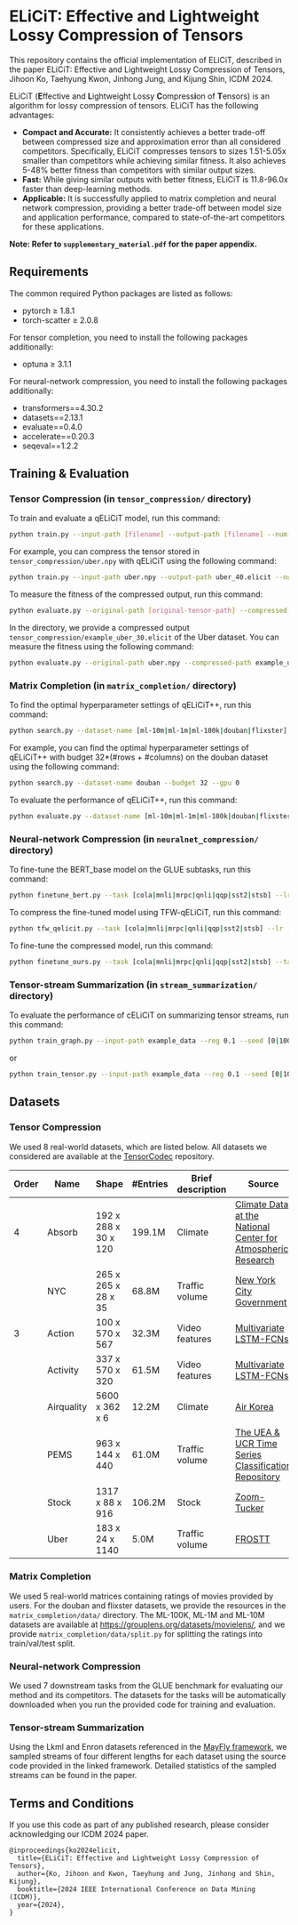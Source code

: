 # ELiCiT: Effective and Lightweight Lossy Compression of Tensors

This repository contains the official implementation of ELiCiT, described in the paper ELiCiT: Effective and Lightweight Lossy Compression of Tensors, Jihoon Ko, Taehyung Kwon, Jinhong Jung, and Kijung Shin, ICDM 2024.

ELiCiT (**E**ffective and **L**ightweight Lossy **C**ompress**i**on of **T**ensors) is an algorithm for lossy compression of tensors. ELiCiT has the following advantages:

- **Compact and Accurate:** It consistently achieves a better trade-off between compressed size and approximation error than all considered competitors. Specifically, ELiCiT compresses tensors to sizes 1.51-5.05x smaller than competitors while achieving similar fitness. It also achieves 5-48% better fitness than competitors with similar output sizes.
- **Fast:** While giving similar outputs with better fitness, ELiCiT is 11.8-96.0x faster than deep-learning methods.
- **Applicable:** It is successfully applied to matrix completion and neural network compression, providing a better trade-off between model size and application performance, compared to state-of-the-art competitors for these applications.


**Note: Refer to `supplementary_material.pdf` for the paper appendix.**

## Requirements

The common required Python packages are listed as follows:

- pytorch ≥ 1.8.1
- torch-scatter ≥ 2.0.8

For tensor completion, you need to install the following packages additionally:

- optuna ≥ 3.1.1

For neural-network compression, you need to install the following packages additionally:

- transformers==4.30.2
- datasets==2.13.1
- evaluate==0.4.0
- accelerate==0.20.3
- seqeval==1.2.2

## Training & Evaluation

### Tensor Compression (in `tensor_compression/` directory)

To train and evaluate a qELiCiT model, run this command:

```bash
python train.py --input-path [filename] --output-path [filename] --num-features [num-features] --lr1 [lr1] --lr2 [lr2] --gpus [gpu-ids] --seed [seed]
```

For example, you can compress the tensor stored in `tensor_compression/uber.npy` with qELiCiT using the following command:

```bash
python train.py --input-path uber.npy --output-path uber_40.elicit --num-features 40 --lr1 1e-3 --lr2 1e-2 --gpus 0 1 2 3 --seed 0
```

To measure the fitness of the compressed output, run this command: 

```bash
python evaluate.py --original-path [original-tensor-path] --compressed-path [compressed-output-path] --gpus [gpu-ids]
```

In the directory, we provide a compressed output `tensor_compression/example_uber_30.elicit` of the Uber dataset. You can measure the fitness using the following command:

```bash
python evaluate.py --original-path uber.npy --compressed-path example_uber_40.elicit --gpus 0,1,2,3
```

### Matrix Completion (in `matrix_completion/` directory)

To find the optimal hyperparameter settings of qELiCiT++, run this command:

```bash
python search.py --dataset-name [ml-10m|ml-1m|ml-100k|douban|flixster] --budget [4|8|16|32] --gpu [gpu-id]
```

For example, you can find the optimal hyperparameter settings of qELiCiT++ with budget 32*(#rows + #columns) on the douban dataset using the following command:

```bash
python search.py --dataset-name douban --budget 32 --gpu 0
```

To evaluate the performance of qELiCiT++, run this command:

```bash
python evaluate.py --dataset-name [ml-10m|ml-1m|ml-100k|douban|flixster] --budget [4|8|16|32] --lamb1 [lamb1] --lamb2 [lamb2] --lamb3 [lambda3] --lr1 [lr1] --lr2 [lr2] --gpu [gpu-id]
```

### Neural-network Compression (in `neuralnet_compression/` directory)

To fine-tune the BERT_base model on the GLUE subtasks, run this command:

```bash
python finetune_bert.py --task [cola|mnli|mrpc|qnli|qqp|sst2|stsb] --lr [2e-5|3e-5|5e-5] --weight-decay [0|0.01] --num-epochs [2|3|4] --seed [0|1000|2000|3000|4000] --gpu [gpu-id]
```

To compress the fine-tuned model using TFW-qELiCiT, run this command:

```bash
python tfw_qelicit.py --task [cola|mnli|mrpc|qnli|qqp|sst2|stsb] --lr [2e-5|3e-5|5e-5] --weight-decay [0|0.01] --num-epochs [2|3|4] --seed [0|1000|2000|3000|4000] --gpu [gpu-id]
```

To fine-tune the compressed model, run this command:

```bash
python finetune_ours.py --task [cola|mnli|mrpc|qnli|qqp|sst2|stsb] --target [target-checkpoint-path] --lr [2e-5|3e-5|5e-5] --weight-decay [0|0.01] --num-epochs [2|3|4] --seed [0|1000|2000|3000|4000] --gpu [gpu-id]
```

### Tensor-stream Summarization (in `stream_summarization/` directory)

To evaluate the performance of cELiCiT on summarizing tensor streams, run this command:

```bash
python train_graph.py --input-path example_data --reg 0.1 --seed [0|1000|2000] --gpu [gpu-id] # for 2-order tensor streams
```

or

```bash
python train_tensor.py --input-path example_data --reg 0.1 --seed [0|1000|2000] --gpu [gpu-id] # for 3-order tensor streams
```

## Datasets

### Tensor Compression

We used 8 real-world datasets, which are listed below. All datasets we considered are available at the [TensorCodec](https://github.com/kbrother/TensorCodec) repository.

| Order | Name | Shape | #Entries | Brief description | Source |
| --- | --- | --- | --- | --- | --- |
| 4 | Absorb | 192 x 288 x 30 x 120 | 199.1M | Climate | [Climate Data at the National Center for Atmospheric Research](https://www.earthsystemgrid.org) |
|  | NYC | 265 x 265 x 28 x 35 | 68.8M | Traffic volume | [New York City Government](https://www.nyc.gov/site/tlc/about/tlc-trip-record-data.page) |
| 3 | Action | 100 x 570 x 567 | 32.3M | Video features | [Multivariate LSTM-FCNs](https://github.com/titu1994/MLSTM-FCN) |
|  | Activity | 337 x 570 x 320 | 61.5M | Video features | [Multivariate LSTM-FCNs](https://github.com/titu1994/MLSTM-FCN) |
|  | Airquality | 5600 x 362 x 6 | 12.2M | Climate | [Air Korea](https://www.airkorea.or.kr/web/) |
|  | PEMS | 963 x 144 x 440 | 61.0M | Traffic volume | [The UEA & UCR Time Series Classification Repository](https://www.timeseriesclassification.com/) |
|  | Stock | 1317 x 88 x 916 | 106.2M | Stock | [Zoom-Tucker](https://github.com/jungijang/KoreaStockData) |
|  | Uber | 183 x 24 x 1140 | 5.0M | Traffic volume | [FROSTT](http://frostt.io/) |

### Matrix Completion

We used 5 real-world matrices containing ratings of movies provided by users. For the douban and flixster datasets, we provide the resources in the `matrix_completion/data/` directory. The ML-100K, ML-1M and ML-10M datasets are available at https://grouplens.org/datasets/movielens/, and we provide `matrix_completion/data/split.py` for splitting the ratings into train/val/test split.

### Neural-network Compression

We used 7 downstream tasks from the GLUE benchmark for evaluating our method and its competitors. The datasets for the tasks will be automatically downloaded when you run the provided code for training and evaluation.

### Tensor-stream Summarization

Using the Lkml and Enron datasets referenced in the [MayFly framework](https://openreview.net/forum?id=n7Sr8SW4bn), we sampled streams of four different lengths for each dataset using the source code provided in the linked framework. Detailed statistics of the sampled streams can be found in the paper.

## Terms and Conditions
If you use this code as part of any published research, please consider acknowledging our ICDM 2024 paper.

```
@inproceedings{ko2024elicit,
  title={ELiCiT: Effective and Lightweight Lossy Compression of Tensors},
  author={Ko, Jihoon and Kwon, Taeyhung and Jung, Jinhong and Shin, Kijung},
  booktitle={2024 IEEE International Conference on Data Mining (ICDM)},
  year={2024},
}
```
